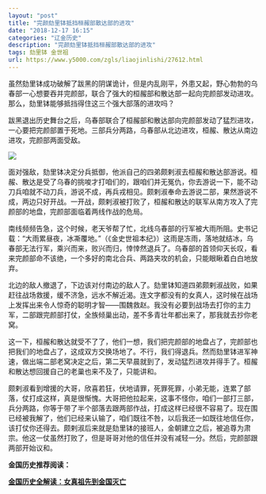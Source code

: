 ```yaml
---
layout: "post"
title: "完颜劾里钵抵挡桓赧部散达部的进攻"
date: "2018-12-17 16:15"
categories: "辽金历史"
description: "完颜劾里钵抵挡桓赧部散达部的进攻"
tags: 劾里钵 金世祖
url: https://www.y5000.com/zgls/liaojinlishi/27612.html
---
```






虽然劾里钵成功破解了跋黑的阴谋诡计，但是内乱刚平，外患又起，野心勃勃的乌春部一心想要吞并完颜部，联合了强大的桓赧部和散达部一起向完颜部发动进攻。那么，劾里钵能够抵挡得住这三个强大部落的进攻吗？

跋黑退出历史舞台之后，乌春部联合了桓赧部和散达部向完颜部发动了猛烈进攻，一心要把完颜部置于死地。三部兵分两路，乌春部从北边进攻，桓赧、散达从南边进攻，完颜部两面受敌。

![](https://img.y5000.com/uploads/allimg/180115/8-1P115092932P8.jpg)

面对强敌，劾里钵决定分兵抵御，他派自己的四弟颇剌淑去桓赧和散达部游说。桓赧、散达是受了乌春的挑唆才打咱们的，跟咱们并无冤仇，你去游说一下，能不动刀兵咱就不动刀兵，游说不成，再兵戎相见。颇剌淑奉命去游说二部，果然游说不成，两边只好开战。一开战，颇剌淑被打败了，桓赧和散达的联军从南方攻入了完颜部的地盘，完颜部面临着两线作战的危局。

南线频频告急，这个时候，老天爷帮了忙，北线乌春部的行军被大雨所阻。史书记载：“大雨累昼夜，冰凘覆地。”（《金史世祖本纪》）这雨是冻雨，落地就结冰，乌春部无法行军，乘兴而来，败兴而归，悻悻然退兵了。乌春部的首领仰天长叹，看来完颜部命不该绝，一个多好的南北合兵、两路夹攻的机会，只能眼瞅着白白地放弃。

北边的敌人撤退了，下边该对付南边的敌人了。劾里钵知道四弟颇剌淑战败，如果赶往战场救援，缓不济急，远水不解近渴。连文字都没有的女真人，这时候在战场上发挥出来令人惊奇的聪明才智——围魏救赵。我没有必要到战场去打你的主力军，二部跟完颜部打仗，全族倾巢出动，差不多青壮年都出来了，那我就去抄你老窝。

这一下，桓赧和散达就受不了了，他们一想，我们把完颜部的地盘占了，完颜部也把我们的地盘占了，这成双方交换场地了。不行，我们得退兵。然而劾里钵进军神速，做出端二部老窝决定之后，第二天早晨就到了，发动猛烈进攻并得手了。桓赧和散达想回援自己的老巢也来不及了，只能讲和。

颇剌淑看到增援的大哥，欣喜若狂，伏地请罪，死罪死罪，小弟无能，连累了部落，仗打成这样，真是很惭愧。大哥把他拉起来，这事不怪你，咱们一部打三部，兵分两路，你等于带了半个部落去跟两部作战，打成这样已经很不容易了。现在围已经被我解了，他们已经来认输了，咱们既往不咎，以后我还一如既往地信任你，该打仗你还得去。颇剌淑后来就是劾里钵的接班人，金朝建立之后，被追尊为肃宗。他这一仗虽然打败了，但是哥哥对他的信任并没有减轻一分。然后，完颜部跟两部开始议和。

**金国历史推荐阅读：**

**[金国历史全解读：女真祖先到金国灭亡](https://www.y5000.com/zgls/liaojinlishi/2018/0115/27654.html)**
